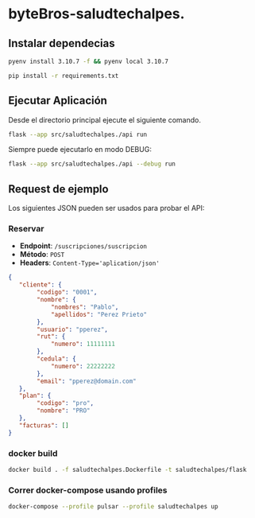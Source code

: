 # byteBros-saludtechalpes.

## Instalar dependecias
```bash
pyenv install 3.10.7 -f && pyenv local 3.10.7
```

```bash
pip install -r requirements.txt
```

## Ejecutar Aplicación

Desde el directorio principal ejecute el siguiente comando.

```bash
flask --app src/saludtechalpes./api run
```

Siempre puede ejecutarlo en modo DEBUG:

```bash
flask --app src/saludtechalpes./api --debug run
```


## Request de ejemplo

Los siguientes JSON pueden ser usados para probar el API:

### Reservar

- **Endpoint**: `/suscripciones/suscripcion`
- **Método**: `POST`
- **Headers**: `Content-Type='aplication/json'`

```json
{
   "cliente": {
        "codigo": "0001",
        "nombre": {
            "nombres": "Pablo",
            "apellidos": "Perez Prieto"
        },
        "usuario": "pperez",
        "rut": {
            "numero": 11111111
        },
        "cedula": {
            "numero": 22222222
        },
        "email": "pperez@domain.com"
   },
   "plan": {
        "codigo": "pro",
        "nombre": "PRO"
   },
   "facturas": []
}
```

### docker build 
```bash
docker build . -f saludtechalpes.Dockerfile -t saludtechalpes/flask
```

### Correr docker-compose usando profiles
```bash
docker-compose --profile pulsar --profile saludtechalpes up
```